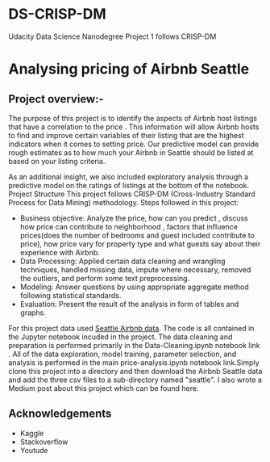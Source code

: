 # DS-CRISP-DM
Udacity Data Science Nanodegree Project 1 follows CRISP-DM
# Analysing pricing of Airbnb Seattle
## Project overview:-
The purpose of this project is to identify the aspects of Airbnb host listings that have a correlation to the price . This information will allow Airbnb hosts to find and improve certain variables of their listing that are the highest indicators when it comes to setting price. Our predictive model can provide rough estimates as to how much your Airbnb in Seattle should be listed at based on your listing criteria. 

As an additional insight, we also included exploratory analysis through a predictive model on the ratings of listings at the bottom of the notebook.
Project Structure
This project follows CRISP-DM (Cross-Industry Standard Process for Data Mining) methodology. Steps followed in this project:
*	Business objective: Analyze the price, how can you predict , discuss how price can contribute to neighborhood , factors that influence prices(does the number of bedrooms and guest included contribute to price), how price vary for property type and what guests say about their experience with Airbnb.
*	Data Processing: Applied certain data cleaning and wrangling techniques, handled missing data, impute where necessary, removed the outliers, and perform some text preprocessing.
*	Modeling: Answer questions by using appropriate aggregate method following statistical standards.
*	Evaluation: Present the result of the analysis in form of tables and graphs.


For this project data used [Seattle Airbnb data](https://www.kaggle.com/airbnb/seattle/data). The code is all contained in the Jupyter notebook incuded in the project. The data cleaning and preparation is performed primarily in the Data-Cleaning.ipynb notebook link . All of the data exploration, model training, parameter selection, and analysis is performed in the main price-analysis.ipynb notebook link.Simply clone this project into a directory and then download the Airbnb Seattle data and add the three csv files to a sub-directory named "seattle". I also wrote a Medium post about this project which can be found here.



## Acknowledgements
*	Kaggle
*	Stackoverflow
*	Youtude
